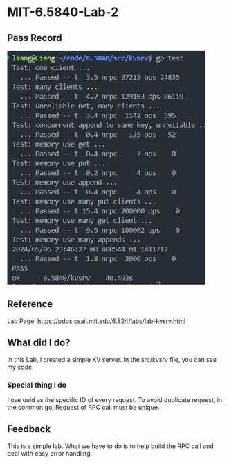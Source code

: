 # MIT-6.5840-Lab-2

## Pass Record
![PassRecord](https://github.com/RLungWu/MIT-6.5840-Lab-2/blob/master/img/pass.png)

## Reference
Lab Page: https://pdos.csail.mit.edu/6.824/labs/lab-kvsrv.html

## What did I do?
In this Lab, I created a simple KV server.
In the src/kvsrv file, you can see my code.

### Special thing I do
I use uuid as the specific ID of every request. To avoid duplicate request, in the common.go, Request of RPC call must be unique.

## Feedback
This is a simple lab. 
What we have to do is to help build the RPC call and deal with easy error handling.
